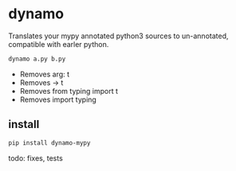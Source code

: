 # dynamo

Translates your mypy annotated python3 sources to un-annotated, compatible with earler python.

```bash
dynamo a.py b.py
```

* Removes arg: t
* Removes -> t
* Removes from typing import t
* Removes import typing

## install

```bash
pip install dynamo-mypy
```

todo: fixes, tests
